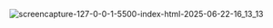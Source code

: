 ![screencapture-127-0-0-1-5500-index-html-2025-06-22-16_13_13](https://github.com/user-attachments/assets/01431970-da14-4c86-bf7a-e552f849d420)
